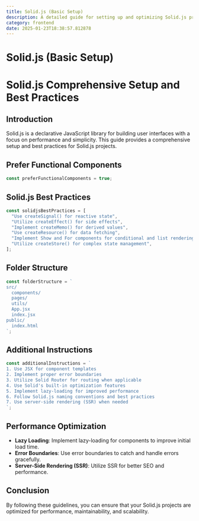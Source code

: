 ```yaml
---
title: Solid.js (Basic Setup)
description: A detailed guide for setting up and optimizing Solid.js projects, including best practices, folder structure, and performance tips.
category: frontend
date: 2025-01-23T18:38:57.812878
---
```


# Solid.js (Basic Setup)

# Solid.js Comprehensive Setup and Best Practices

## Introduction
Solid.js is a declarative JavaScript library for building user interfaces with a focus on performance and simplicity. This guide provides a comprehensive setup and best practices for Solid.js projects.

## Prefer Functional Components
```javascript
const preferFunctionalComponents = true;
```

## Solid.js Best Practices
```javascript
const solidjsBestPractices = [
  "Use createSignal() for reactive state",
  "Utilize createEffect() for side effects",
  "Implement createMemo() for derived values",
  "Use createResource() for data fetching",
  "Implement Show and For components for conditional and list rendering",
  "Utilize createStore() for complex state management",
];
```

## Folder Structure
```javascript
const folderStructure = `
src/
  components/
  pages/
  utils/
  App.jsx
  index.jsx
public/
  index.html
`;
```

## Additional Instructions
```javascript
const additionalInstructions = `
1. Use JSX for component templates
2. Implement proper error boundaries
3. Utilize Solid Router for routing when applicable
4. Use Solid's built-in optimization features
5. Implement lazy-loading for improved performance
6. Follow Solid.js naming conventions and best practices
7. Use server-side rendering (SSR) when needed
`;
```

## Performance Optimization
- **Lazy Loading**: Implement lazy-loading for components to improve initial load time.
- **Error Boundaries**: Use error boundaries to catch and handle errors gracefully.
- **Server-Side Rendering (SSR)**: Utilize SSR for better SEO and performance.

## Conclusion
By following these guidelines, you can ensure that your Solid.js projects are optimized for performance, maintainability, and scalability.
